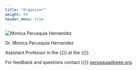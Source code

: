 ```yaml
---
title: "Organizer"
weight: 99
header_menu: true
---
```


![Monica Perusquia Hernandez](images/Mon.jpg)

Dr. Monica Perusquia Hernandez

Assistant Professor in the {{<extlink text="Cybernetics and Reality Engineering (CARE) Laboratory" href="https://carelab.info/en/" icon="fa fa-external-link">}}
 at the {{<extlink text="Nara Institute of Science and Technology (NAIST)" href="http://www.naist.jp/en/" icon="fa fa-external-link">}}.

For feedback and questions contact {{<icon class="fa fa-envelope">}}&nbsp;[perusquia@ieee.org](mailto:perusquia@ieee.org).